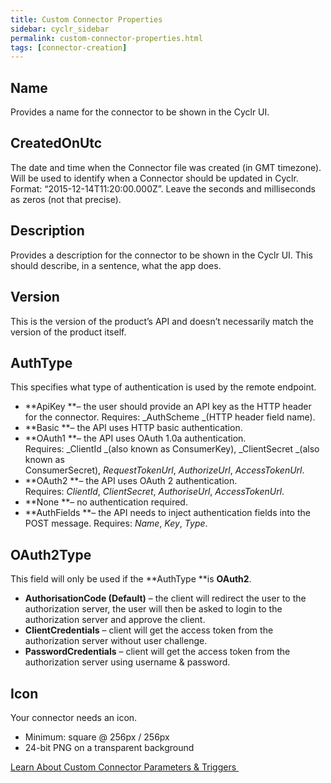 ```yaml
---
title: Custom Connector Properties
sidebar: cyclr_sidebar
permalink: custom-connector-properties.html
tags: [connector-creation]
---
```


Name
----

Provides a name for the connector to be shown in the Cyclr UI.

CreatedOnUtc
------------

The date and time when the Connector file was created (in GMT timezone). Will be used to identify when a Connector should be updated in Cyclr. Format: “2015-12-14T11:20:00.000Z”. Leave the seconds and milliseconds as zeros (not that precise).

Description
-----------

Provides a description for the connector to be shown in the Cyclr UI. This should describe, in a sentence, what the app does.

Version
-------

This is the version of the product’s API and doesn’t necessarily match the version of the product itself.

AuthType
--------

This specifies what type of authentication is used by the remote endpoint.

*   **ApiKey **– the user should provide an API key as the HTTP header for the connector. Requires: _AuthScheme _(HTTP header field name).
*   **Basic **– the API uses HTTP basic authentication.
*   **OAuth1 **– the API uses OAuth 1.0a authentication. Requires: _ClientId _(also known as ConsumerKey), _ClientSecret _(also known as ConsumerSecret), _RequestTokenUrl_, _AuthorizeUrl_, _AccessTokenUrl_.
*   **OAuth2 **– the API uses OAuth 2 authentication. Requires: _ClientId_, _ClientSecret_, _AuthoriseUrl_, _AccessTokenUrl_.
*   **None **– no authentication required.
*   **AuthFields **– the API needs to inject authentication fields into the POST message. Requires: _Name_, _Key_, _Type_.

OAuth2Type
----------

This field will only be used if the **AuthType **is **OAuth2**.

*   **AuthorisationCode (Default)** – the client will redirect the user to the authorization server, the user will then be asked to login to the authorization server and approve the client.
*   **ClientCredentials** – client will get the access token from the authorization server without user challenge.
*   **PasswordCredentials** – client will get the access token from the authorization server using username & password.

Icon
----

Your connector needs an icon.

*   Minimum: square @ 256px / 256px
*   24-bit PNG on a transparent background

[Learn About Custom Connector Parameters & Triggers ](./parameters-and-triggers)